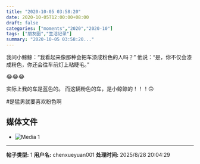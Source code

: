 ```yaml
---
title: "2020-10-05 03:58:20"
date: 2020-10-05T12:00:00+08:00
draft: false
categories: ["moments","2020","2020-10"]
tags: ["朋友圈","生活记录"]
summary: "2020-10-05 03:58:20..."
---
```


我问小鲸鲸：“我看起来像那种会把车漆成粉色的人吗？”
他说：“是，你不仅会漆成粉色，你还会往车前灯上粘睫毛。”

😂😂😂

实际上我的车是蓝色的。
而这辆粉色的车，是小鲸鲸的！！！🙃

#是猛男就要喜欢粉色啊

## 媒体文件

- ![Media 1](/Moments/photos/2020-10-05/202010050358200.jpg)

---

**帖子类型:** 1
**用户名:** chenxueyuan001
**处理时间:** 2025/8/28 20:04:29